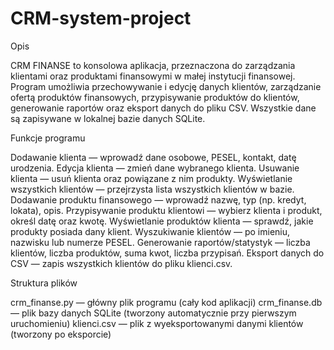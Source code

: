# CRM-system-project
Opis

CRM FINANSE to konsolowa aplikacja, przeznaczona do zarządzania klientami oraz produktami finansowymi w małej instytucji finansowej. Program umożliwia przechowywanie i edycję danych klientów, zarządzanie ofertą produktów finansowych, przypisywanie produktów do klientów, generowanie raportów oraz eksport danych do pliku CSV. Wszystkie dane są zapisywane w lokalnej bazie danych SQLite.

Funkcje programu

Dodawanie klienta — wprowadź dane osobowe, PESEL, kontakt, datę urodzenia.
Edycja klienta — zmień dane wybranego klienta.
Usuwanie klienta — usuń klienta oraz powiązane z nim produkty.
Wyświetlanie wszystkich klientów — przejrzysta lista wszystkich klientów w bazie.
Dodawanie produktu finansowego — wprowadź nazwę, typ (np. kredyt, lokata), opis.
Przypisywanie produktu klientowi — wybierz klienta i produkt, określ datę oraz kwotę.
Wyświetlanie produktów klienta — sprawdź, jakie produkty posiada dany klient.
Wyszukiwanie klientów — po imieniu, nazwisku lub numerze PESEL.
Generowanie raportów/statystyk — liczba klientów, liczba produktów, suma kwot, liczba przypisań.
Eksport danych do CSV — zapis wszystkich klientów do pliku klienci.csv.

Struktura plików

crm_finanse.py — główny plik programu (cały kod aplikacji)
crm_finanse.db — plik bazy danych SQLite (tworzony automatycznie przy pierwszym uruchomieniu)
klienci.csv — plik z wyeksportowanymi danymi klientów (tworzony po eksporcie)


